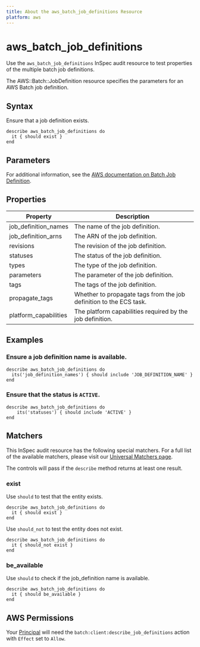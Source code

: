 ```yaml
---
title: About the aws_batch_job_definitions Resource
platform: aws
---
```


# aws\_batch\_job\_definitions

Use the `aws_batch_job_definitions` InSpec audit resource to test properties of the multiple batch job definitions.

The AWS::Batch::JobDefinition resource specifies the parameters for an AWS Batch job definition.

## Syntax

Ensure that a job definition exists.

    describe aws_batch_job_definitions do
      it { should exist }
    end

## Parameters

For additional information, see the [AWS documentation on Batch Job Definition](https://docs.aws.amazon.com/AWSCloudFormation/latest/UserGuide/aws-resource-athena-workgroup.html).

## Properties

| Property | Description|
| --- | --- |
| job_definition_names | The name of the job definition. |
| job_definition_arns | The ARN of the job definition. |
| revisions | The revision of the job definition. |
| statuses | The status of the job definition. |
| types | The type of the job definition. |
| parameters | The parameter of the job definition. |
| tags | The tags of the job definition. |
| propagate_tags | Whether to propagate tags from the job definition to the ECS task. |
| platform_capabilities | The platform capabilities required by the job definition. |

## Examples

### Ensure a job definition name is available.

    describe aws_batch_job_definitions do
      its('job_definition_names') { should include 'JOB_DEFINITION_NAME' }
    end

### Ensure that the status is `ACTIVE`.

    describe aws_batch_job_definitions do
        its('statuses') { should include 'ACTIVE' }
    end

## Matchers

This InSpec audit resource has the following special matchers. For a full list of the available matchers, please visit our [Universal Matchers page](https://docs.aws.amazon.com/AWSCloudFormation/latest/UserGuide/aws-resource-batch-jobqueue.html).

The controls will pass if the `describe` method returns at least one result.

### exist

Use `should` to test that the entity exists.

    describe aws_batch_job_definitions do
      it { should exist }
    end

Use `should_not` to test the entity does not exist.

    describe aws_batch_job_definitions do
      it { should_not exist }
    end

### be_available

Use `should` to check if the job_definition name is available.

    describe aws_batch_job_definitions do
      it { should be_available }
    end

## AWS Permissions

Your [Principal](https://docs.aws.amazon.com/IAM/latest/UserGuide/intro-structure.html#intro-structure-principal) will need the `batch:client:describe_job_definitions` action with `Effect` set to `Allow`.
